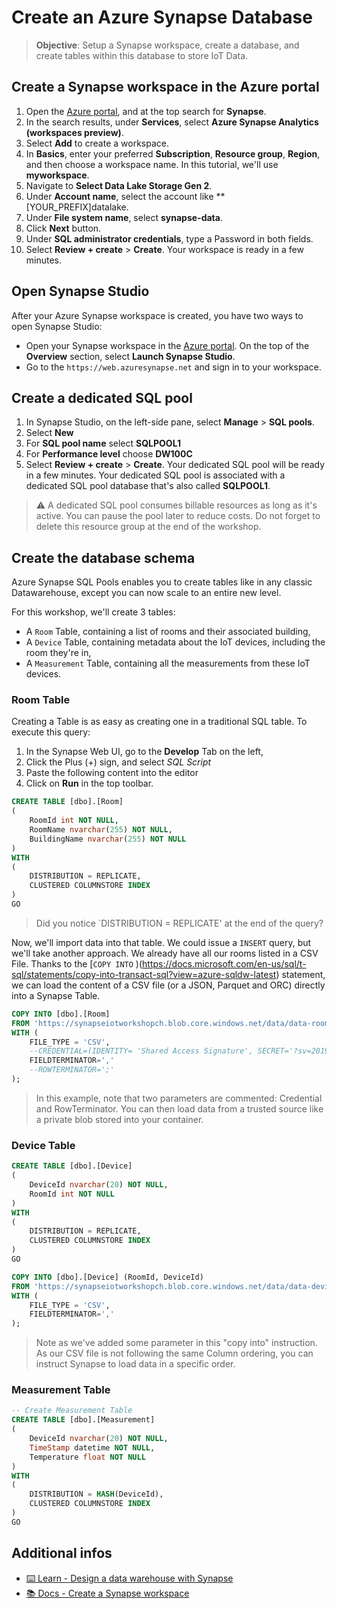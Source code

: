 # Create an Azure Synapse Database 

> **Objective**: Setup a Synapse workspace, create a database, and create tables within this database to store IoT Data.

## Create a Synapse workspace in the Azure portal

1. Open the [Azure portal](https://portal.azure.com), and at the top search for **Synapse**.
1. In the search results, under **Services**, select **Azure Synapse Analytics (workspaces preview)**.
1. Select **Add** to create a workspace.
1. In **Basics**, enter your preferred **Subscription**, **Resource group**, **Region**, and then choose a workspace name. In this tutorial, we'll use **myworkspace**.
1. Navigate to **Select Data Lake Storage Gen 2**. 
1. Under **Account name**, select the account like **[YOUR_PREFIX]datalake.
1. Under **File system name**, select **synapse-data**.
1. Click **Next** button.
1. Under **SQL administrator credentials**, type a Password in both fields.
1. Select **Review + create** > **Create**. Your workspace is ready in a few minutes.

## Open Synapse Studio

After your Azure Synapse workspace is created, you have two ways to open Synapse Studio:

* Open your Synapse workspace in the [Azure portal](https://portal.azure.com). On the top of the **Overview** section, select **Launch Synapse Studio**.
* Go to the `https://web.azuresynapse.net` and sign in to your workspace.

## Create a dedicated SQL pool

1. In Synapse Studio, on the left-side pane, select **Manage** > **SQL pools**.
1. Select **New**
1. For **SQL pool name** select **SQLPOOL1**
1. For **Performance level** choose **DW100C**
1. Select **Review + create** > **Create**. Your dedicated SQL pool will be ready in a few minutes. Your dedicated SQL pool is associated with a dedicated SQL pool database that's also called **SQLPOOL1**.

> ⚠️ A dedicated SQL pool consumes billable resources as long as it's active. You can pause the pool later to reduce costs. Do not forget to delete this resource group at the end of the workshop.

## Create the database schema

Azure Synapse SQL Pools enables you to create tables like in any classic Datawarehouse, except you can now scale to an entire new level.

For this workshop, we'll create 3 tables: 

- A `Room` Table, containing a list of rooms and their associated building,
- A `Device` Table, containing metadata about the IoT devices, including the room they're in,
- A `Measurement` Table, containing all the measurements from these IoT devices.

### Room Table

Creating a Table is as easy as creating one in a traditional SQL table. 
To execute this query: 
1. In the Synapse Web UI, go to the **Develop** Tab on the left,
1. Click the Plus (+) sign, and select *SQL Script*
1. Paste the following content into the editor
1. Click on **Run** in the top toolbar.

```sql
CREATE TABLE [dbo].[Room]
(
    RoomId int NOT NULL,
    RoomName nvarchar(255) NOT NULL,
    BuildingName nvarchar(255) NOT NULL
)
WITH
(
    DISTRIBUTION = REPLICATE,
    CLUSTERED COLUMNSTORE INDEX
)
GO
```

> Did you notice `DISTRIBUTION = REPLICATE' at the end of the query?

Now, we'll import data into that table. We could issue a `INSERT` query, but we'll take another approach. We already have all our rooms listed in a CSV File. Thanks to the [`COPY INTO` )(https://docs.microsoft.com/en-us/sql/t-sql/statements/copy-into-transact-sql?view=azure-sqldw-latest) statement, we can load the content of a CSV file (or a JSON, Parquet and ORC) directly into a Synapse Table.

```sql
COPY INTO [dbo].[Room]
FROM 'https://synapseiotworkshopch.blob.core.windows.net/data/data-rooms.csv'
WITH (
    FILE_TYPE = 'CSV',
    --CREDENTIAL=(IDENTITY= 'Shared Access Signature', SECRET='?sv=2019-02-02&yeahthaisar34ls34cr3th0h0h0'),
    FIELDTERMINATOR=','
    --ROWTERMINATOR=';'
);
```

> In this example, note that two parameters are commented: Credential and RowTerminator. You can then load data from a trusted source like a private blob stored into your container.

### Device Table

```sql
CREATE TABLE [dbo].[Device]
(
    DeviceId nvarchar(20) NOT NULL,
    RoomId int NOT NULL
)
WITH
(
    DISTRIBUTION = REPLICATE,
    CLUSTERED COLUMNSTORE INDEX
)
GO

COPY INTO [dbo].[Device] (RoomId, DeviceId)
FROM 'https://synapseiotworkshopch.blob.core.windows.net/data/data-devices.csv'
WITH (
    FILE_TYPE = 'CSV',
    FIELDTERMINATOR=','
);
```

> Note as we've added some parameter in this "copy into" instruction. As our CSV file is not following the same Column ordering, you can instruct Synapse to load data in a specific order.


### Measurement Table

```sql
-- Create Measurement Table
CREATE TABLE [dbo].[Measurement]
(
    DeviceId nvarchar(20) NOT NULL,
    TimeStamp datetime NOT NULL,
    Temperature float NOT NULL
)
WITH
(
    DISTRIBUTION = HASH(DeviceId),
    CLUSTERED COLUMNSTORE INDEX
)
GO
```

## Additional infos

- [⌨️ Learn - Design a data warehouse with Synapse](https://docs.microsoft.com/en-us/learn/modules/design-azure-sql-data-warehouse/)
- [📚 Docs - Create a Synapse workspace](https://docs.microsoft.com/en-us/azure/synapse-analytics/get-started-create-workspace)